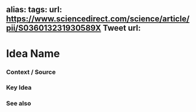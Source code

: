 alias: 
tags: 
url: https://www.sciencedirect.com/science/article/pii/S036013231930589X
Tweet url: 
---
# Idea Name

### Context / Source


### Key Idea


### See also
